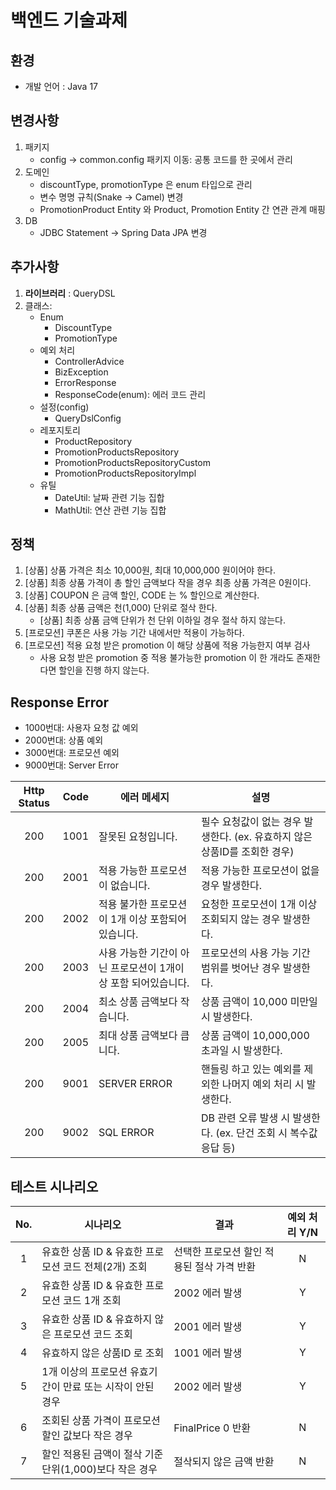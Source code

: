 # 백엔드 기술과제

## 환경
- 개발 언어 : Java 17

## 변경사항
1. 패키지
   - config -> common.config 패키지 이동: 공통 코드를 한 곳에서 관리
2. 도메인
   - discountType, promotionType 은 enum 타입으로 관리
   - 변수 명명 규칙(Snake -> Camel) 변경
   - PromotionProduct Entity 와 Product, Promotion Entity 간 연관 관계 매핑
3. DB
   - JDBC Statement -> Spring Data JPA 변경

## 추가사항
1. <b>라이브러리</b> : QueryDSL
2. 클래스:
   - Enum
      - DiscountType
      - PromotionType
   - 예외 처리
      - ControllerAdvice
      - BizException
      - ErrorResponse
      - ResponseCode(enum): 에러 코드 관리
   - 설정(config)
      - QueryDslConfig
   - 레포지토리
      - ProductRepository
      - PromotionProductsRepository
      - PromotionProductsRepositoryCustom
      - PromotionProductsRepositoryImpl
   - 유틸
      - DateUtil: 날짜 관련 기능 집합
      - MathUtil: 연산 관련 기능 집합

## 정책
1. [상품] 상품 가격은 최소 10,000원, 최대 10,000,000 원이어야 한다.
2. [상품] 최종 상품 가격이 총 할인 금액보다 작을 경우 최종 상품 가격은 0원이다.
3. [상품] COUPON 은 금액 할인, CODE 는 % 할인으로 계산한다.
4. [상품] 최종 상품 금액은 천(1,000) 단위로 절삭 한다.
   - [상품] 최종 상품 금액 단위가 천 단위 이하일 경우 절삭 하지 않는다.
5. [프로모션] 쿠폰은 사용 가능 기간 내에서만 적용이 가능하다.
6. [프로모션]  적용 요청 받은 promotion 이  해당 상품에 적용 가능한지 여부 검사
   - 사용 요청 받은 promotion 중 적용 불가능한 promotion 이 한 개라도 존재한다면 할인을 진행 하지 않는다.

## Response Error
- 1000번대: 사용자 요청 값 예외
- 2000번대: 상품 예외
- 3000번대: 프로모션 예외
- 9000번대: Server Error

| Http Status | Code | 에러 메세지                               | 설명                                             |
|:-----------:|:----:|--------------------------------------|------------------------------------------------|
|     200     | 1001 | 잘못된 요청입니다.                           | 필수 요청값이 없는 경우 발생한다. (ex. 유효하지 않은 상품ID를 조회한 경우) |
|     200     | 2001 | 적용 가능한 프로모션이 없습니다.                   | 적용 가능한 프로모션이 없을 경우 발생한다.                       |
|     200     | 2002 | 적용 불가한 프로모션이 1개 이상 포함되어 있습니다.        | 요청한 프로모션이 1개 이상 조회되지 않는 경우 발생한다.               |
|     200     | 2003 | 사용 가능한 기간이 아닌 프로모션이 1개이상 포함 되어있습니다.  | 프로모션의 사용 가능 기간 범위를 벗어난 경우 발생한다.                |
|     200     | 2004 | 최소 상품 금액보다 작습니다.                     | 상품 금액이 10,000 미만일 시 발생한다.                      |
|     200     | 2005 | 최대 상품 금액보다 큽니다.                      | 상품 금액이  10,000,000 초과일 시 발생한다.                 |
|     200     | 9001 | SERVER ERROR                         | 핸들링 하고 있는 예외를 제외한 나머지 예외 처리 시 발생한다.            |
|     200     | 9002 | SQL ERROR                            | DB 관련 오류 발생 시 발생한다. (ex. 단건 조회 시 복수값 응답 등)     |

## 테스트 시나리오
| No. | 시나리오                               | 결과                       |  예외 처리 Y/N |
|:---:|------------------------------------|--------------------------|:------------:|
|  1  | 유효한 상품 ID & 유효한 프로모션 코드 전체(2개) 조회  | 선택한 프로모션 할인 적용된 절삭 가격 반환 |      N       |
|  2  | 유효한 상품 ID & 유효한 프로모션 코드 1개 조회      | 2002 에러 발생               |      Y       |
|  3  | 유효한 상품 ID & 유효하지 않은 프로모션 코드 조회     | 2001 에러 발생               |      Y       |
|  4  | 유효하지 않은 상품ID 로 조회                  | 1001 에러 발생               |      Y       |
|  5  | 1개 이상의 프로모션 유효기간이 만료 또는 시작이 안된 경우   | 2002 에러 발생               |      Y       |
|  6  | 조회된 상품 가격이 프로모션 할인 값보다 작은 경우       | FinalPrice 0 반환          |      N       |
|  7  | 할인 적용된 금액이 절삭 기준 단위(1,000)보다 작은 경우 | 절삭되지 않은 금액 반환            |      N       |
